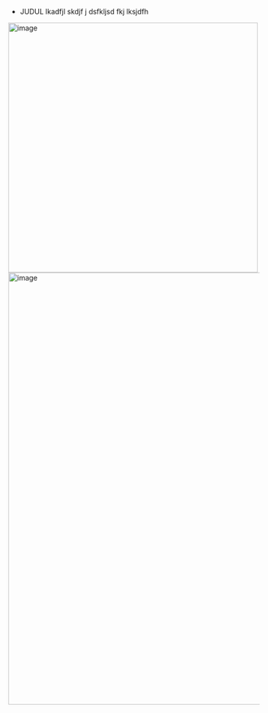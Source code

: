 * JUDUL
lkadfjl skdjf j dsfkljsd fkj lksjdfh 
<img width="500" height="500" alt="image" src="https://github.com/user-attachments/assets/af7aa861-bb5e-499c-afa2-fd21cc7d7b98" />

<img width="1765" height="865" alt="image" src="https://github.com/user-attachments/assets/159755d4-ac68-4539-ab62-512efdddb3e1" />
